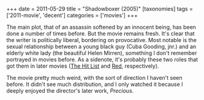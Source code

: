 +++
date = 2011-05-29
title = "Shadowboxer (2005)"
[taxonomies]
tags = ['2011-movie', 'decent']
categories = ['movies']
+++

The main plot, that of an assassin softened by an innocent being, has
been done a number of times before. But the movie remains fresh. It's
clear that the writer is politically liberal, bordering on provocative.
Most notable is the sexual relationship between a young black guy (Cuba
Gooding, jnr.) and an elderly white lady (the beautiful Helen Mirren),
something I don't remember portrayed in movies before. As a sidenote,
it's probably these two roles that got them in later movies ([The Hit
List] and [Red], respectively).

The movie pretty much weird, with the sort of direction I haven't seen
before. It didn't see much distribution, and I only watched it because
I deeply enjoyed the director's later work, *Precious*.

  [The Hit List]: @/the-hit-list-2011.md
  [Red]: @/red-2010.md
